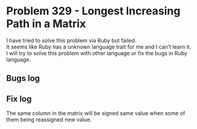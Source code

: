 # Problem 329 - Longest Increasing Path in a Matrix
I have tried to solve this problem via Ruby but failed.<br/>
It seems like Ruby has a unknown language trait for me and I can't learn it.<br/>
I will try to solve this problem with other language or fix the bugs in Ruby language.

## Bugs log

## Fix log
The same column in the matrix will be signed same value when some of them being reassigned new value.